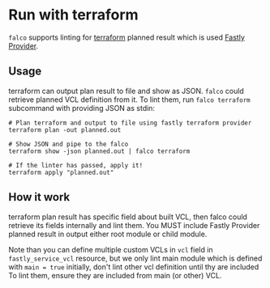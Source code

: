 # Run with terraform

`falco` supports linting for [terraform](https://www.terraform.io/) planned result which is used [Fastly Provider](https://github.com/fastly/terraform-provider-fastly).

## Usage

terraform can output plan result to file and show as JSON. `falco` could retrieve planned VCL definition from it.
To lint them, run `falco terraform` subcommand with providing JSON as stdin:

```shell
# Plan terraform and output to file using fastly terraform provider
terraform plan -out planned.out

# Show JSON and pipe to the falco
terraform show -json planned.out | falco terraform

# If the linter has passed, apply it!
terraform apply "planned.out"
```

## How it work

terraform plan result has specific field about built VCL, then falco could retrieve its fields internally and lint them.
You MUST include Fastly Provider planned result in output either root module or child module.

Note than you can define multiple custom VCLs in `vcl` field in `fastly_service_vcl` resource, but we only lint main module which is defined with `main = true` initially, don't lint other vcl definition until thy are included
To lint them, ensure they are included from main (or other) VCL.
